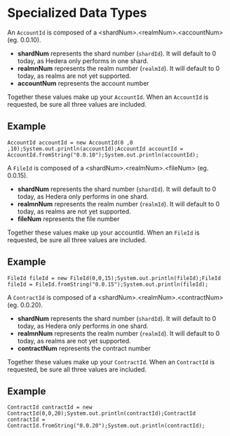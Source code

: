 # Specialized Data Types

An `AccountId` is composed of a &lt;shardNum&gt;.&lt;realmNum&gt;.&lt;accountNum&gt; \(eg. 0.0.10\).

* **shardNum** represents the shard number \(`shardId`\). It will default to 0 today, as Hedera only performs in one shard.
* **realmnNum** represents the realm number \(`realmId`\). It will default to 0 today, as realms are not yet supported.
* **accountNum** represents the account number

Together these values make up your `AccountId`. When an `AccountId` is requested, be sure all three values are included.

## Example <a id="example"></a>

```text
AccountId accountId = new AccountId(0 ,0 ,10);System.out.println(accountId);​AccountId accountId = AccountId.fromString("0.0.10");System.out.println(accountId);​
```

A `FileId` is composed of a &lt;shardNum&gt;.&lt;realmNum&gt;.&lt;fileNum&gt; \(eg. 0.0.15\).

* **shardNum** represents the shard number \(`shardId`\). It will default to 0 today, as Hedera only performs in one shard.
* **realmnNum** represents the realm number \(`realmId`\). It will default to 0 today, as realms are not yet supported.
* **fileNum** represents the file number

Together these values make up your accountId. When an `FileId` is requested, be sure all three values are included.

## Example <a id="example-1"></a>

```text
FileId fileId = new FileId(0,0,15);System.out.println(fileId);​FileId fileId = FileId.fromString("0.0.15");System.out.println(fileId);
```

A `ContractId` is composed of a &lt;shardNum&gt;.&lt;realmNum&gt;.&lt;contractNum&gt; \(eg. 0.0.20\).

* **shardNum** represents the shard number \(`shardId`\). It will default to 0 today, as Hedera only performs in one shard.
* **realmnNum** represents the realm number \(`realmId`\). It will default to 0 today, as realms are not yet supported.
* **contractNum** represents the contract number

Together these values make up your `ContractId`. When an `ContractId` is requested, be sure all three values are included.

## Example <a id="example-2"></a>

```text
ContractId contractId = new ContractId(0,0,20);System.out.println(contractId);​ContractId contractId = ContractId.fromString("0.0.20");System.out.println(contractId);
```

